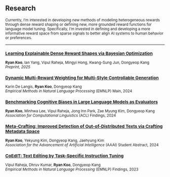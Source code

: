 ## Research


<small>Currently, I’m interested in developing new methods of modeling heterogeneous rewards through dense reward shaping or defining new, more grounded reward functions for language model tuning. Specifically, I’m invested in defining and developing a more informative reward space from sparse signals to better align AI systems to human behavior or preferences.

---

### [Learning Explainable Dense Reward Shapes via Bayesian Optimization](https://arxiv.org/pdf/2504.16272)
**Ryan Koo**, Ian Yang, Vipul Raheja, Mingyi Hong, Kwang-Sung Jun, Dongyeop Kang  
*Preprint, 2025*

### [Dynamic Multi-Reward Weighting for Multi-Style Controllable Generation](https://aclanthology.org/2024.emnlp-main.386/)
Karin De Langis, **Ryan Koo**, Dongyeop Kang  
*Empirical Methods in Natural Language Processing* (EMNLP) Main, 2024

### [Benchmarking Cognitive Biases in Large Language Models as Evaluators](https://arxiv.org/abs/2309.17012)
**Ryan Koo**, Minhwa Lee, Vipul Raheja, Jong Inn Park, Zae Myung Kim, Dongyeop Kang  
*Association for Computational Linguistics* (ACL) Findings, 2024


### [Meta-Crafting: Improved Detection of Out-of-Distributed Texts via Crafting Metadata Space](https://ojs.aaai.org/index.php/AAAI/article/view/30467)
**Ryan Koo**, Yekyung Kim, Dongyeop Kang, Jaehyung Kim  
*Association for the Advancement of Artificial Intelligence* (AAAI) Student Abstract, 2024

### [CoEdIT: Text Editing by Task-Specific Instruction Tuning](https://arxiv.org/abs/2305.09857)
Vipul Raheja, Dhruv Kumar, **Ryan Koo**, Dongyeop Kang  
*Empirical Methods in Natural Language Processing* (EMNLP) Findings, 2023

</small>
